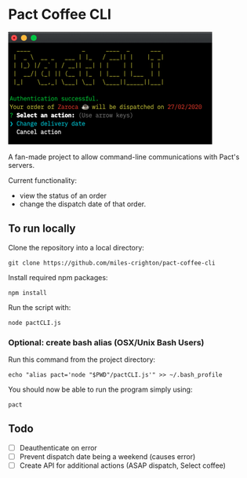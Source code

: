# Pact Coffee CLI

![Screenshot of software](/screenshot.png?raw=true "Main CLI")

A fan-made project to allow command-line communications with Pact's servers.

Current functionality:
* view the status of an order
* change the dispatch date of that order.

## To run locally

Clone the repository into a local directory:
```
git clone https://github.com/miles-crighton/pact-coffee-cli
```

Install required npm packages:
```
npm install
```

Run the script with:
```
node pactCLI.js
```

### Optional: create bash alias (OSX/Unix Bash Users)
Run this command from the project directory:
```
echo "alias pact='node "$PWD"/pactCLI.js'" >> ~/.bash_profile
```

You should now be able to run the program simply using:
```
pact
```

## Todo

- [ ] Deauthenticate on error
- [ ] Prevent dispatch date being a weekend (causes error)
- [ ] Create API for additional actions (ASAP dispatch, Select coffee)